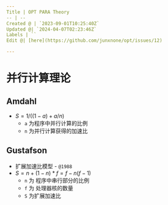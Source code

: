 ```yaml
---
Title | OPT PARA Theory
-- | --
Created @ | `2023-09-01T10:25:40Z`
Updated @| `2024-04-07T02:23:46Z`
Labels | ``
Edit @| [here](https://github.com/junxnone/opt/issues/12)

---
```

# 并行计算理论

## Amdahl
- $S=1/((1-a) + a/n)$
  - `a` 为程序中并行计算的比例
  - `n` 为并行计算获得的加速比

## Gustafson
- 扩展加速比模型 - `@1988`
- $S = n+ (1-n) * f = f - n(f-1)$ 
  - `n` 为 程序中串行部分的比例
  - `f` 为 处理器核的数量
  - `S` 为扩展加速比



